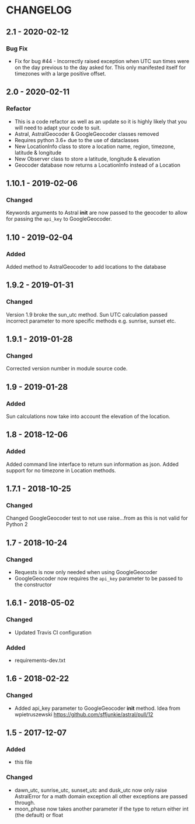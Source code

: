 # CHANGELOG

## 2.1 - 2020-02-12

### Bug Fix

- Fix for bug #44 - Incorrectly raised exception when UTC sun times were on the day
  previous to the day asked for. This only manifested itself for timezones with
  a large positive offset.

## 2.0 - 2020-02-11

### Refactor

- This is a code refactor as well as an update so it is highly likely that you will
  need to adapt your code to suit.
- Astral, AstralGeocoder & GoogleGeocoder classes removed
- Requires python 3.6+ due to the use of dataclasses
- New LocationInfo class to store a location name, region, timezone, latitude & longitude
- New Observer class to store a latitude, longitude & elevation
- Geocoder database now returns a LocationInfo instead of a Location

## 1.10.1 - 2019-02-06

### Changed

Keywords arguments to Astral **init** are now passed to the geocoder to allow for passing
the `api_key` to GoogleGeocoder.

## 1.10 - 2019-02-04

### Added

Added method to AstralGeocoder to add locations to the database

## 1.9.2 - 2019-01-31

### Changed

Version 1.9 broke the sun_utc method. Sun UTC calculation passed incorrect
parameter to more specific methods e.g. sunrise, sunset etc.

## 1.9.1 - 2019-01-28

### Changed

Corrected version number in module source code.

## 1.9 - 2019-01-28

### Added

Sun calculations now take into account the elevation of the location.

## 1.8 - 2018-12-06

### Added

Added command line interface to return sun information as json.
Added support for no timezone in Location methods.

## 1.7.1 - 2018-10-25

### Changed

Changed GoogleGeocoder test to not use raise...from as this is not valid for Python 2

## 1.7 - 2018-10-24

### Changed

- Requests is now only needed when using GoogleGeocoder
- GoogleGeocoder now requires the `api_key` parameter to be passed to the constructor

## 1.6.1 - 2018-05-02

### Changed

- Updated Travis CI configuration

### Added

- requirements-dev.txt

## 1.6 - 2018-02-22

### Changed

- Added api_key parameter to GoogleGeocoder **init** method. Idea from
    wpietruszewski https://github.com/sffjunkie/astral/pull/12

## 1.5 - 2017-12-07

### Added

- this file

### Changed

- dawn_utc, sunrise_utc, sunset_utc and dusk_utc now only raise AstralError for a math domain
    exception all other exceptions are passed through.
- moon_phase now takes another parameter if the type to return either int (the default) or float
